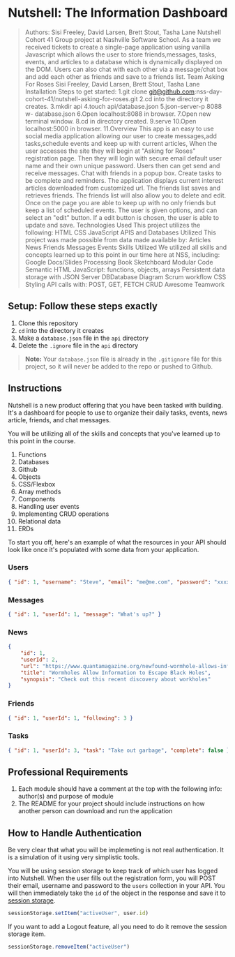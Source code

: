 # Nutshell: The Information Dashboard

>Authors: Sisi Freeley, David Larsen, Brett Stout, Tasha Lane
>Nutshell Cohort 41
Group project at Nashville Software School. As a team we received tickets to create a single-page application using vanilla Javascript which allows the user to store friends,messages, tasks, events, and articles to a database which is dynamically displayed on the DOM. Users can also chat with each other via a message/chat box and add each other as friends and save to a friends list.
>Team Asking For Roses
Sisi Freeley, David Larsen, Brett Stout, Tasha Lane
>Installation
Steps to get started:
1.git clone git@github.com:nss-day-cohort-41/nutshell-asking-for-roses.git
2.cd into the directory it creates.
3.mkdir api
4.touch api/database.json
5.json-server-p 8088 w- database.json
6.Open localhost:8088 in browser.
7.Open new terminal window.
8.cd in directory created.
9.serve
10.Open localhost:5000 in browser.
11.Overview
This app is an easy to use social media application allowing our user to create messages,add tasks,schedule events and keep up with current articles,  When the user accesses the site they will begin at "Asking for Roses" registration page. Then they will login with secure email default user name and their own unique password. Users then can get send and receive messages. Chat with friends in a popup box. Create tasks to be complete and reminders. The application displays current interest articles downloaded from customized url. The friends list saves and retrieves friends. The friends list will also allow you to delete and edit. Once on the page you are able to keep up with no only friends but keep a list of scheduled events. The user is given options, and can select an "edit" button. If a edit button is chosen, the user is able to update and save.
>Technologies Used
This project utilizes the following:
HTML
CSS
JavaScript
APIS and Databases Utilized
This project was made possible from data made available by:
Articles
News
Friends
Messages
Events
>Skills Utilized
We utilized all skills and concepts learned up to this point in our time here at NSS, including:
Google Docs/Slides Processing Book
Sketchboard
Modular Code
Semantic HTML
JavaScript: functions, objects, arrays
Persistent data storage with JSON Server
DBDatabase Diagram
Scrum workflow
CSS Styling
API calls with: POST, GET, FETCH
CRUD
Awesome Teamwork



## Setup: Follow these steps exactly

1. Clone this repository
1. `cd` into the directory it creates
1. Make a `database.json` file in the `api` directory
1. Delete the `.ignore` file in the `api` directory

> **Note:** Your `database.json` file is already in the `.gitignore` file for this project, so it will never be added to the repo or pushed to Github.

## Instructions

Nutshell is a new product offering that you have been tasked with building. It's a dashboard for people to use to organize their daily tasks, events, news article, friends, and chat messages.

You will be utilizing all of the skills and concepts that you've learned up to this point in the course.

1. Functions
1. Databases
1. Github
1. Objects
1. CSS/Flexbox
1. Array methods
1. Components
1. Handling user events
1. Implementing CRUD operations
1. Relational data
1. ERDs

To start you off, here's an example of what the resources in your API should look like once it's populated with some data from your application.

### Users

```json
{ "id": 1, "username": "Steve", "email": "me@me.com", "password": "xxxxxxxxxxxxxxxxxxxxx" }
```

### Messages

```json
{ "id": 1, "userId": 1, "message": "What's up?" }
```

### News

```json
{
    "id": 1,
    "userId": 2,
    "url": "https://www.quantamagazine.org/newfound-wormhole-allows-information-to-escape-black-holes-20171023/",
    "title": "Wormholes Allow Information to Escape Black Holes",
    "synopsis": "Check out this recent discovery about workholes"
}
```

### Friends

```json
{ "id": 1, "userId": 1, "following": 3 }
```

### Tasks

```json
{ "id": 1, "userId": 3, "task": "Take out garbage", "complete": false }
```

## Professional Requirements

1. Each module should have a comment at the top with the following info: author(s) and purpose of module
1. The README for your project should include instructions on how another person can download and run the application

## How to Handle Authentication

Be very clear that what you will be implemeting is not real authentication. It is a simulation of it using very simplistic tools.

You will be using session storage to keep track of which user has logged into Nutshell. When the user fills out the registration form, you will POST their email, username and password to the `users` collection in your API. You will then immediately take the `id` of the object in the response and save it to [session storage](https://javascript.info/localstorage#sessionstorage).

```js
sessionStorage.setItem("activeUser", user.id)
```

If you want to add a Logout feature, all you need to do it remove the session storage item.

```js
sessionStorage.removeItem("activeUser")
```
